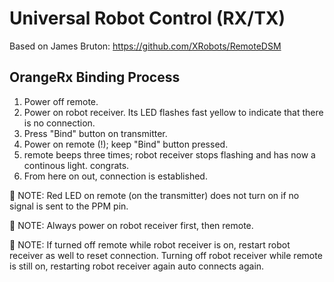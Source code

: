 # Universal Robot Control (RX/TX)

Based on James Bruton:
https://github.com/XRobots/RemoteDSM


## OrangeRx Binding Process
1. Power off remote.
2. Power on robot receiver. Its LED flashes fast yellow to indicate that there is no connection.
2. Press "Bind" button on transmitter.
3. Power on remote (!); keep "Bind" button pressed.
4. remote beeps three times; robot receiver stops flashing and has now a continous light. congrats.
5. From here on out, connection is established.

📝 NOTE: Red LED on remote (on the transmitter) does not turn on if no signal is sent to the PPM pin.

📝 NOTE: Always power on robot receiver first, then remote.

📝 NOTE: If turned off remote while robot receiver is on, restart robot receiver as well to reset connection.
Turning off robot receiver while remote is still on, restarting robot receiver again auto connects again.